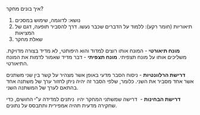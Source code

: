 איך בונים מחקר?
1. נושא: לדוגמה, שימוש במסכים
2. תיאוריות (חומר רקע): ללמוד על הדברים שכבר נעשו. דרך להסביר תופעה, דגם של המציאות
3. שאלת מחקר



**מונח תיאורטי** - המונח אותו רוצים למדוד והוא היפותטי, לא מדיד בצורה מדויקת. משליכים אותו על מונח תצפיתי.
**מונח תצפיתי** - דבר מדיד שאמור לדמות את המונח התיאורטי.

**דרישת הרלוונטיות** - ניסוח הסבר מדעי באופן אשר מצהיר על קשר בין שני משתנים אשר אחד מסביר את השני. כלומר, שלפי הסבר זה יהיה ניתן לחזור ערך של משתנה אחד בהתאם לערך של המשתנה השני.  
  
**דרישת הבחינות** -  דרישה שמשתני המחקר יהיו  ניתנים למדידה ע"י החושים, כדי שחקירה מדעית תהיה אמפירית ותתבסס על נתונים.